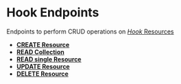 # Hook Endpoints

Endpoints to perform CRUD operations on [*Hook* Resources](/api/reference/resources/user-created/hook.md)

* **[CREATE Resource](/api/reference/endpoints/endpoints/resources/user-created/hook/create.md)**
* **[READ Collection](/api/reference/endpoints/endpoints/resources/user-created/hook/read-collection.md)**
* **[READ single Resource](/api/reference/endpoints/endpoints/resources/user-created/hook/read-resource.md)**
* **[UPDATE Resource](/api/reference/endpoints/endpoints/resources/user-created/hook/update.md)**
* **[DELETE Resource](/api/reference/endpoints/endpoints/resources/user-created/hook/delete.md)**
